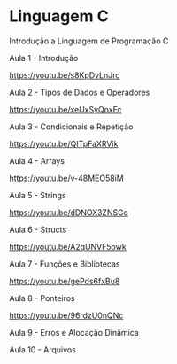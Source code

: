 # Linguagem C
Introdução a Linguagem de Programação C

Aula 1 - Introdução

https://youtu.be/s8KpDvLnJrc

Aula 2 - Tipos de Dados e Operadores

https://youtu.be/xeUxSyQnxFc

Aula 3 - Condicionais e Repetição

https://youtu.be/QITpFaXRVik

Aula 4 - Arrays

https://youtu.be/v-48MEO58iM

Aula 5 - Strings

https://youtu.be/dDNOX3ZNSGo

Aula 6 - Structs

https://youtu.be/A2qUNVF5owk

Aula 7 - Funções e Bibliotecas

https://youtu.be/gePds6fxBu8

Aula 8 - Ponteiros

https://youtu.be/96rdzU0nQNc

Aula 9 - Erros e Alocação Dinâmica

Aula 10 - Arquivos
